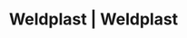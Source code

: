 ---
Link: "file:/Users/vinayakpatel/Downloads/www.weldplast.cz/eshop_products_compare/add/eshop-products-variant82"
product_name: "null"
product_id: "null"
title: "Weldplast | Weldplast"
product_desc: ""
product_specs: ""
product_downloads: ""
href: ""
accessories: ""
similar_products: ""
---